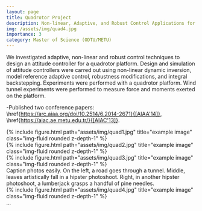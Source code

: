 ```yaml
---
layout: page
title: Quadrotor Project
description: Non-linear, Adaptive, and Robust Control Applications for Attitude Controller Design of a Quadrotor  
img: /assets/img/quad4.jpg
importance: 3
category: Master of Science (ODTU/METU)
---
```


We investigated adaptive, non-linear and robust control techniques to design an attitude controller for a quadrotor platform. Design and simulation of attitude controllers were carred out using non-linear dynamic inversion, model reference adaptive control, robustness modifications, and integral backstepping. Experiments were performed with a quadrotor platform. Wind tunnel experiments were performed to measure force and moments exerted on the platform.

 
   -Published two conference papers: \href{https://arc.aiaa.org/doi/10.2514/6.2014-2671}{[AIAA'14]}, \href{https://aiac.ae.metu.edu.tr/}{[AIAC'13]}.

   

<div class="row">
    <div class="col-sm mt-3 mt-md-0">
        {% include figure.html path="assets/img/quad1.jpg" title="example image" class="img-fluid rounded z-depth-1" %}
    </div>
    <div class="col-sm mt-3 mt-md-0">
        {% include figure.html path="assets/img/quad2.jpg" title="example image" class="img-fluid rounded z-depth-1" %}
    </div>
    <div class="col-sm mt-3 mt-md-0">
        {% include figure.html path="assets/img/quad3.jpg" title="example image" class="img-fluid rounded z-depth-1" %}
    </div>
</div>
<div class="caption">
    Caption photos easily. On the left, a road goes through a tunnel. Middle, leaves artistically fall in a hipster photoshoot. Right, in another hipster photoshoot, a lumberjack grasps a handful of pine needles.
</div>
<div class="row">
    <div class="col-sm mt-3 mt-md-0">
        {% include figure.html path="assets/img/quad4.jpg" title="example image" class="img-fluid rounded z-depth-1" %}
    </div>
</div>
<div class="caption">
    ... 
</div>
 
 
